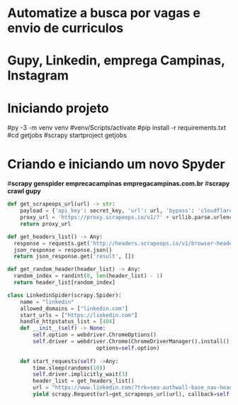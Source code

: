 # Automatize a busca por vagas e envio de curriculos

# Gupy, Linkedin, emprega Campinas, Instagram

# Iniciando projeto

#py -3 -m venv venv
#venv/Scripts/activate
#pip install -r requirements.txt
#cd getjobs
#scrapy startproject getjobs

# Criando e iniciando um novo Spyder
#<b>scrapy genspider emprecacampinas empregacampinas.com.br</b>
#<b>scrapy crawl gupy</b>



```Python
def get_scrapeops_url(url) -> str:
    payload = {'api_key': secret_key, 'url': url, 'bypass': 'cloudflare'}
    proxy_url = 'https://proxy.scrapeops.io/v1/?' + urllib.parse.urlencode(payload)
    return proxy_url

def get_headers_list() -> Any:
  response = requests.get('http://headers.scrapeops.io/v1/browser-headers?api_key=' + SCRAPEOPS_API_KEY)
  json_response = response.json()
  return json_response.get('result', [])

def get_random_header(header_list) -> Any:
  random_index = randint(0, len(header_list) - 1)
  return header_list[random_index]

class LinkedinSpider(scrapy.Spider):
    name = "linkedin"
    allowed_domains = ["linkedin.com"]
    start_urls = ["https://linkedin.com"]
    handle_httpstatus_list = [404]
    def __init__(self) -> None:
        self.option = webdriver.ChromeOptions()
        self.driver = webdriver.Chrome(ChromeDriverManager().install(), 
                            options=self.option)
        
    def start_requests(self) ->Any:
        time.sleep(randoms(10))
        self.driver.implicitly_wait(3)
        header_list = get_headers_list()
        url = "https://www.linkedin.com/?trk=seo-authwall-base_nav-header-logo"
        yield scrapy.Request(url=get_scrapeops_url(url), callback=self.parse,headers=get_random_header(header_list))
```

